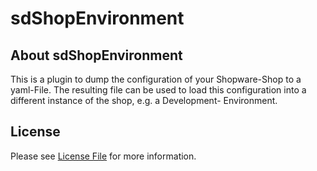 # sdShopEnvironment
## About sdShopEnvironment
This is a plugin to dump the configuration of your Shopware-Shop to a yaml-File.
The resulting file can be used to load this configuration into a different instance of the shop, e.g. a Development-
Environment.

## License

Please see [License File](LICENSE) for more information.